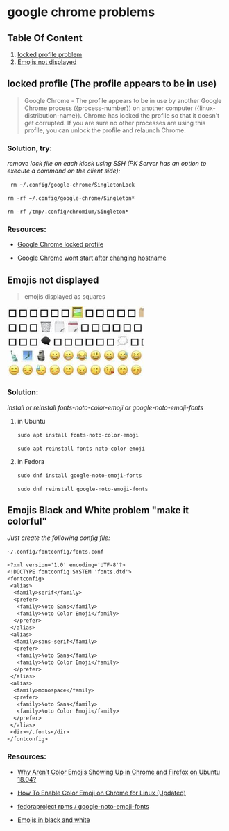# google chrome problems

## Table Of Content

1. [locked profile problem](#locked-profile-the-profile-appears-to-be-in-use)
2. [Emojis not displayed](#emojis-not-displayed)

## locked profile (The profile appears to be in use)

> Google Chrome - The profile appears to be in use by another Google Chrome process ({process-number}) on another computer ({linux-distribution-name}). Chrome has locked the profile so that it doesn't get corrupted. If you are sure no other processes are using this profile, you can unlock the profile and relaunch Chrome.

### Solution, try:

_remove lock file on each kiosk using SSH (PK Server has an option to execute a command on the client side):_

` rm ~/.config/google-chrome/SingletonLock`

`rm -rf ~/.config/google-chrome/Singleton* `

`rm -rf /tmp/.config/chromium/Singleton*`

### Resources:

- [Google Chrome locked profile](https://forum.porteus.org/viewtopic.php?t=8835)

- [Google Chrome wont start after changing hostname](https://askubuntu.com/questions/476918/google-chrome-wont-start-after-changing-hostname)

## Emojis not displayed

> emojis displayed as squares

![emojis displayed as squares](../assets/emojis-displayed-as-squares.png)

### Solution:

_install or reinstall fonts-noto-color-emoji or google-noto-emoji-fonts_

1. in Ubuntu

   `sudo apt install fonts-noto-color-emoji`

   `sudo apt reinstall fonts-noto-color-emoji`

2. in Fedora

   `sudo dnf install google-noto-emoji-fonts`

   `sudo dnf reinstall google-noto-emoji-fonts`

## Emojis Black and White problem "make it colorful"
_Just create the following config file:_

` ~/.config/fontconfig/fonts.conf `

```
<?xml version='1.0' encoding='UTF-8'?>
<!DOCTYPE fontconfig SYSTEM 'fonts.dtd'>
<fontconfig>
 <alias>
  <family>serif</family>
  <prefer>
   <family>Noto Sans</family>
   <family>Noto Color Emoji</family>
  </prefer>
 </alias>
 <alias>
  <family>sans-serif</family>
  <prefer>
   <family>Noto Sans</family>
   <family>Noto Color Emoji</family>
  </prefer>
 </alias>
 <alias>
  <family>monospace</family>
  <prefer>
   <family>Noto Sans</family>
   <family>Noto Color Emoji</family>
  </prefer>
 </alias>
 <dir>~/.fonts</dir>
</fontconfig>
```
### Resources:

- [Why Aren’t Color Emojis Showing Up in Chrome and Firefox on Ubuntu 18.04?](https://devicetests.com/color-emojis-chrome-firefox-ubuntu)

- [How To Enable Color Emoji on Chrome for Linux (Updated)](https://www.omgubuntu.co.uk/2016/08/enable-color-emoji-linux-google-chrome-noto)

- [fedoraproject rpms / google-noto-emoji-fonts](https://src.fedoraproject.org/rpms/google-noto-emoji-fonts)

- [Emojis in black and white](https://www.reddit.com/r/kde/comments/fpov5d/comment/g3znyj3/)